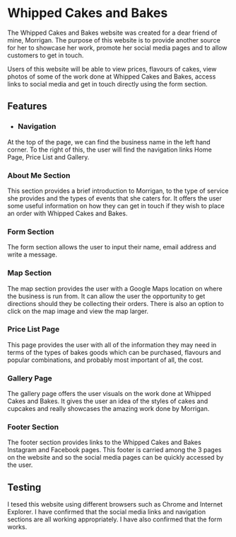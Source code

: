 # Whipped Cakes and Bakes

The Whipped Cakes and Bakes website was created for a dear friend of mine, Morrigan. The purpose of this website is to provide another source for her to showcase her work, promote her social media pages and to allow customers to get in touch.

Users of this website will be able to view prices, flavours of cakes, view photos of some of the work done at Whipped Cakes and Bakes, access links to social media and get in touch directly using the form section.

## Features

- ### Navigation
At the top of the page, we can find the business name in the left hand corner. To the right of this, the user will find the navigation links Home Page, Price List and Gallery.

### About Me Section
This section provides a brief introduction to Morrigan, to the type of service she provides and the types of events that she caters for. It offers the user some useful information on how they can get in touch if they wish to place an order with Whipped Cakes and Bakes.

### Form Section
The form section allows the user to input their name, email address and write a message.

### Map Section
The map section provides the user with a Google Maps location on where the business is run from. It can allow the user the opportunity to get directions should they be collecting their orders. There is also an option to click on the map image and view the map larger.

### Price List Page

This page provides the user with all of the information they may need in terms of the types of bakes goods which can be purchased, flavours and popular combinations, and probably most important of all, the cost.

### Gallery Page

The gallery page offers the user visuals on the work done at Whipped Cakes and Bakes. It gives the user an idea of the styles of cakes and cupcakes and really showcases the amazing work done by Morrigan.

### Footer Section

The footer section provides links to the Whipped Cakes and Bakes Instagram and Facebook pages. This footer is carried among the 3 pages on the website and so the social media pages can be quickly accessed by the user.

## Testing

I tesed this website using different browsers such as Chrome and Internet Explorer. I have confirmed that the social media links and navigation sections are all working appropriately. I have also confirmed that the form works.